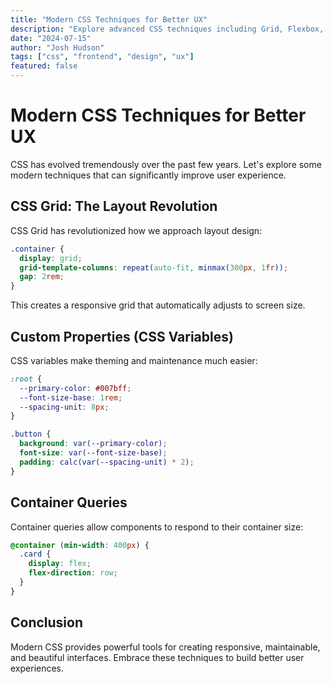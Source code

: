 ```yaml
---
title: "Modern CSS Techniques for Better UX"
description: "Explore advanced CSS techniques including Grid, Flexbox, and custom properties to create better user experiences."
date: "2024-07-15"
author: "Josh Hudson"
tags: ["css", "frontend", "design", "ux"]
featured: false
---
```


# Modern CSS Techniques for Better UX

CSS has evolved tremendously over the past few years. Let's explore some modern techniques that can significantly improve user experience.

## CSS Grid: The Layout Revolution

CSS Grid has revolutionized how we approach layout design:

```css
.container {
  display: grid;
  grid-template-columns: repeat(auto-fit, minmax(300px, 1fr));
  gap: 2rem;
}
```

This creates a responsive grid that automatically adjusts to screen size.

## Custom Properties (CSS Variables)

CSS variables make theming and maintenance much easier:

```css
:root {
  --primary-color: #007bff;
  --font-size-base: 1rem;
  --spacing-unit: 8px;
}

.button {
  background: var(--primary-color);
  font-size: var(--font-size-base);
  padding: calc(var(--spacing-unit) * 2);
}
```

## Container Queries

Container queries allow components to respond to their container size:

```css
@container (min-width: 400px) {
  .card {
    display: flex;
    flex-direction: row;
  }
}
```

## Conclusion

Modern CSS provides powerful tools for creating responsive, maintainable, and beautiful interfaces. Embrace these techniques to build better user experiences.
